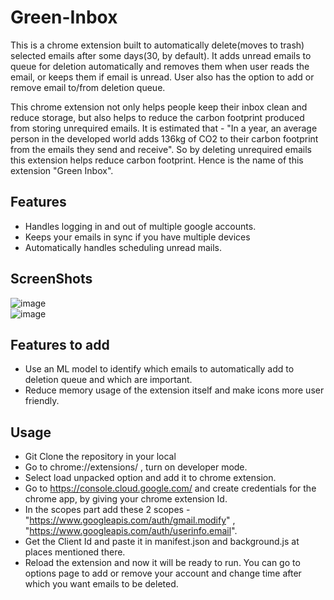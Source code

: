 # Green-Inbox

This is a chrome extension built to automatically delete(moves to trash) selected emails after some days(30, by default). It adds unread emails to queue for deletion automatically
and removes them when user reads the email, or keeps them if email is unread. User also has the option to add or remove email to/from deletion queue. 

This chrome extension not only helps people keep their inbox clean and reduce storage, but also helps to reduce the carbon footprint produced from storing unrequired emails. It is 
estimated that - "In a year, an average person in the developed world adds 136kg of CO2 to their carbon footprint from the emails they send and receive". So by deleting unrequired
emails this extension helps reduce carbon footprint. Hence is the name of this extension "Green Inbox". 

## Features
- Handles logging in and out of multiple google accounts.
- Keeps your emails in sync if you have multiple devices
- Automatically handles scheduling unread mails. 


## ScreenShots 

![image](https://github.com/mayursv/Green-Inbox/assets/135576213/06432575-bfbf-4bc0-9cd5-b5d541a7ee09)    
![image](https://github.com/mayursv/Green-Inbox/assets/135576213/626e6f9e-7cb5-4070-a5c7-a9fa4720d4b4)


## Features to add
- Use an ML model to identify which emails to automatically add to deletion queue and which are important. 
- Reduce memory usage of the extension itself and make icons more user friendly. 


## Usage 
- Git Clone the repository in your local 
- Go to chrome://extensions/ , turn on developer mode. 
- Select load unpacked option and add it to chrome extension. 
- Go to <a>https://console.cloud.google.com/</a> and create credentials for the chrome app, by giving your chrome extension Id.
- In the scopes part add these 2 scopes - "https://www.googleapis.com/auth/gmail.modify" , "https://www.googleapis.com/auth/userinfo.email". 
- Get the Client Id and paste it in manifest.json and background.js at places mentioned there. 
- Reload the extension and now it will be ready to run. You can go to options page to add or remove your account and change time after which you want emails to be deleted. 
